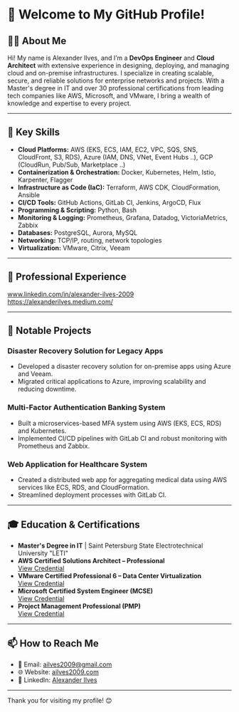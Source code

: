 # 👋 Welcome to My GitHub Profile!

## 🧑‍💻 About Me
Hi! My name is Alexander Ilves, and I’m a **DevOps Engineer** and **Cloud Architect** with extensive experience in designing, deploying, and managing cloud and on-premise infrastructures. I specialize in creating scalable, secure, and reliable solutions for enterprise networks and projects. With a Master's degree in IT and over 30 professional certifications from leading tech companies like AWS, Microsoft, and VMware, I bring a wealth of knowledge and expertise to every project.

---

## 🌟 Key Skills
- **Cloud Platforms:** AWS (EKS, ECS, IAM, EC2, VPC, SQS, SNS, CloudFront, S3, RDS), Azure (IAM, DNS, VNet, Event Hubs ..), GCP (CloudRun, Pub/Sub, Marketplace ..)
- **Containerization & Orchestration:** Docker, Kubernetes, Helm, Istio, Karpenter, Flagger
- **Infrastructure as Code (IaC):** Terraform, AWS CDK, CloudFormation, Ansible
- **CI/CD Tools:** GitHub Actions, GitLab CI, Jenkins, ArgoCD, Flux
- **Programming & Scripting:** Python, Bash
- **Monitoring & Logging:** Prometheus, Grafana, Datadog, VictoriaMetrics, Zabbix
- **Databases:** PostgreSQL, Aurora, MySQL
- **Networking:** TCP/IP, routing, network topologies
- **Virtualization:** VMware, Citrix, Veeam

---

## 💼 Professional Experience
www.linkedin.com/in/alexander-ilves-2009
https://alexanderilves.medium.com/

---

## 📂 Notable Projects
### **Disaster Recovery Solution for Legacy Apps**  
- Developed a disaster recovery solution for on-premise apps using Azure and Veeam.  
- Migrated critical applications to Azure, improving scalability and reducing downtime.

### **Multi-Factor Authentication Banking System**  
- Built a microservices-based MFA system using AWS (EKS, ECS, RDS) and Kubernetes.  
- Implemented CI/CD pipelines with GitLab CI and robust monitoring with Prometheus and Zabbix.

### **Web Application for Healthcare System**  
- Created a distributed web app for aggregating medical data using AWS services like ECS, RDS, and CloudFormation.  
- Streamlined deployment processes with GitLab CI.

---

## 🎓 Education & Certifications
- **Master's Degree in IT** | Saint Petersburg State Electrotechnical University "LETI"  
- **AWS Certified Solutions Architect – Professional**  
  [View Credential](https://www.credly.com/badges/b338581c-6682-40b0-b38c-47862117039a)  
- **VMware Certified Professional 6 – Data Center Virtualization**  
  [View Credential](https://www.youracclaim.com/badges/a26b0293-f63c-4258-a0df-e00d2259d53b/linked_in_profile)  
- **Microsoft Certified System Engineer (MCSE)**  
  [View Credential](https://www.microsoft.com/ru-ru/learning/certification-overview.aspx)  
- **Project Management Professional (PMP)**  
  [View Credential](https://my.pmi.org/)  

---

## 📫 How to Reach Me
- 📧 Email: [ailves2009@gmail.com](mailto:ailves2009@gmail.com)  
- 🌐 Website: [ailves2009.com](https://ailves2009.com/)  
- 💼 LinkedIn: [Alexander Ilves](https://www.linkedin.com/in/alexander-ilves-2009/)  

---

Thank you for visiting my profile! 😊